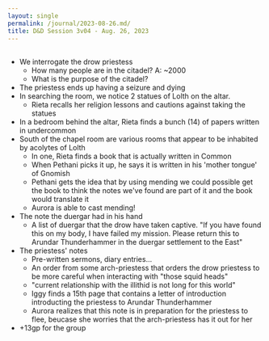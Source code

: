 ```yaml
---
layout: single
permalink: /journal/2023-08-26.md/
title: D&D Session 3v04 - Aug. 26, 2023
---
```


## 

- We interrogate the drow priestess
    - How many people are in the citadel? A: ~2000
    - What is the purpose of the citadel?
- The priestess ends up having a seizure and dying
- In searching the room, we notice 2 statues of Lolth on the altar.
    - Rieta recalls her religion lessons and cautions against taking the statues
- In a bedroom behind the altar, Rieta finds a bunch (14) of papers written in undercommon
- South of the chapel room are various rooms that appear to be inhabited by acolytes of Lolth
    - In one, Rieta finds a book that is actually written in Common
    - When Pethani picks it up, he says it is written in his 'mother tongue' of Gnomish
    - Pethani gets the idea that by using mending we could possible get the book to think the notes we've found are part of it and the book would translate it
    - Aurora is able to cast mending!
- The note the duergar had in his hand
    - A list of duergar that the drow have taken captive. "If you have found this on my body, I have failed my mission. Please return this to Arundar Thunderhammer in the duergar settlement to the East"
- The priestess' notes
    - Pre-written sermons, diary entries...
    - An order from some arch-priestess that orders the drow priestess to be more careful when interacting with "those squid heads"
    - "current relationship with the illithid is not long for this world"
    - Iggy finds a 15th page that contains a letter of introduction introducting the priestess to Arundar Thunderhammer
    - Aurora realizes that this note is in preparation for the priestess to flee, beucase she worries that the arch-priestess has it out for her
- +13gp for the group

